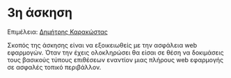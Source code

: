 # 3η άσκηση

Επιμέλεια: [Δημήτρης Καρακώστας](https://dimkarakostas.com)

Σκοπός της άσκησης είναι να εξοικειωθείς με την ασφάλεια web εφαρμογών. Όταν την
έχεις ολοκληρώσει θα είσαι σε θέση να δοκιμάσεις τους βασικούς τύπους επιθέσεων
εναντίον μιας πλήρους web εφαρμογής σε ασφαλές τοπικό περιβάλλον.
